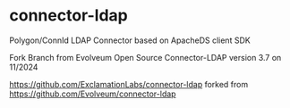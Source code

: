 # connector-ldap
Polygon/ConnId LDAP Connector based on ApacheDS client SDK

Fork Branch from Evolveum Open Source Connector-LDAP version 3.7 on 11/2024

https://github.com/ExclamationLabs/connector-ldap forked from https://github.com/Evolveum/connector-ldap
